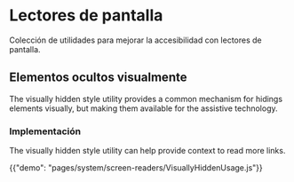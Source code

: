 # Lectores de pantalla

<p class="description">Colección de utilidades para mejorar la accesibilidad con lectores de pantalla.</p>

## Elementos ocultos visualmente

The visually hidden style utility provides a common mechanism for hidings elements visually, but making them available for the assistive technology.

### Implementación

The visually hidden style utility can help provide context to read more links.

{{"demo": "pages/system/screen-readers/VisuallyHiddenUsage.js"}}
